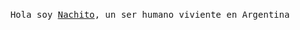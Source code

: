 <p align="center">
  <br>
  <samp>Hola soy <a href="https://github.com/asolden22">Nachito</a>, un ser humano viviente en Argentina</samp>
  <br>
  <img src="https://cdn.discordapp.com/attachments/860535351348690985/862128308023984148/kuma.png" alt="" srcset="">
</p>
